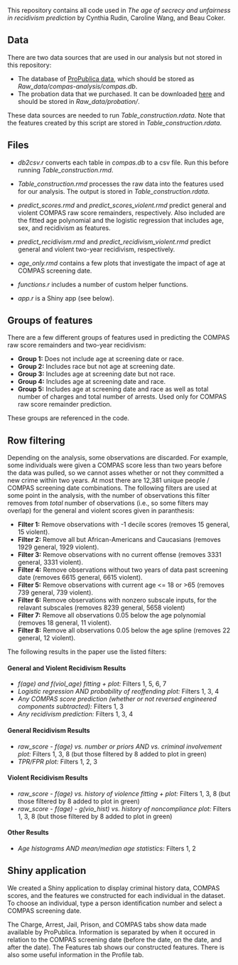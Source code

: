 This repository contains all code used in *The age of secrecy and unfairness in recidivism prediction* by Cynthia Rudin, Caroline Wang, and Beau Coker.

## Data

There are two data sources that are used in our analysis but not stored in this repository:
*	The database of [ProPublica data](https://github.com/propublica/compas-analysis), which should be stored as *Raw_data/compas-analysis/compas.db*.
*	The probation data that we purchased. It can be downloaded [here](https://drive.google.com/drive/folders/1s3QuXn4fEkuXtiUnyPphSQ9lMosgVTYj) and should be stored in *Raw_data/probation/*.

These data sources are needed to run *Table_construction.rdata*. Note that the features created by this script are stored in *Table_construction.rdata*.

## Files

*	*db2csv.r* converts each table in *compas.db* to a csv file. Run this before running *Table_construction.rmd*.

*	*Table_construction.rmd* processes the raw data into the features used for our analysis. The output is stored in *Table_construction.rdata*.

*	*predict_scores.rmd* and *predict_scores_violent.rmd* predict general and violent COMPAS raw score remainders, respectively. Also included are the fitted age polynomial and the logistic regression that includes age, sex, and recidivism as features.  

*	*predict_recidivism.rmd* and *predict_recidivism_violent.rmd* predict general and violent two-year recidivism, respectively. 

*	*age_only.rmd* contains a few plots that investigate the impact of age at COMPAS screening date.

*	*functions.r* includes a number of custom helper functions.

*	*app.r* is a Shiny app (see below).

## Groups of features

There are a few different groups of features used in predicting the COMPAS raw score remainders and two-year recidivism:
*	**Group 1:** Does not include age at screening date or race.
*	**Group 2:** Includes race but not age at screening date.
*	**Group 3:** Includes age at screening date but not race.
*	**Group 4:** Includes age at screening date and race.
*	**Group 5:** Includes age at screening date and race as well as total number of charges and total number of arrests. Used only for COMPAS raw score remainder prediction.

These groups are referenced in the code.

## Row filtering

Depending on the analysis, some observations are discarded. For example, some individuals were given a COMPAS score less than two years before the data was pulled, so we cannot asses whether or not they committed a new crime within two years. At most there are 12,381 unique people / COMPAS screening date combinations. The following filters are used at some point in the analysis, with the number of observations this filter removes from *total* number of observations (i.e., so some filters may overlap) for the general and violent scores given in paranthesis:

*	**Filter 1:** Remove observations with -1 decile scores (removes 15 general, 15 violent).
*	**Filter 2:** Remove all but African-Americans and Caucasians (removes 1929 general, 1929 violent).
*	**Filter 3:** Remove observations with no current offense (removes 3331 general, 3331 violent).
*	**Filter 4:** Remove observations without two years of data past screening date (removes 6615 general, 6615 violent).
*	**Filter 5:** Remove observations with current age <= 18 or >65 (removes 739 general, 739 violent).
*	**Filter 6:** Remove observations with nonzero subscale inputs, for the relavant subscales (removes 8239 general, 5658 violent) 
*	**Filter 7:** Remove all observations 0.05 below the age polynomial (removes 18 general, 11 violent).
*	**Filter 8:** Remove all observations 0.05 below the age spline (removes 22 general, 12 violent).

The following results in the paper use the listed filters:
#### General and Violent Recidivism Results

*	*f(age) and f(viol_age) fitting + plot:*
Filters 1, 5, 6, 7
*	*Logistic regression AND probability of reoffending plot:*
Filters 1, 3, 4
*	*Any COMPAS score prediction (whether or not reversed engineered components subtracted):*
Filters 1, 3
*	*Any recidivism prediction:*
Filters 1, 3, 4


#### General Recidivism Results

*	*raw_score - f(age) vs. number or priors AND vs. criminal involvement plot:*
Filters 1, 3, 8 (but those filtered by 8 added to plot in green)
*	*TPR/FPR plot:*
Filters 1, 2, 3


#### Violent Recidivism Results

*	*raw_score - f(age) vs. history of violence fitting + plot:*
Filters 1, 3, 8 (but those filtered by 8 added to plot in green)
*	*raw_score - f(age) - g(vio_hist) vs. history of noncompliance plot:*
Filters 1, 3, 8 (but those filtered by 8 added to plot in green)


#### Other Results

*	*Age histograms AND mean/median age statistics:*
Filters 1, 2


## Shiny application

We created a Shiny application to display criminal history data, COMPAS scores, and the features we constructed for each individual in the dataset. To choose an individual, type a person identification number and select a COMPAS screening date. 

The Charge, Arrest, Jail, Prison, and COMPAS tabs show data made available by ProPublica. Information is separated by when it occured in relation to the COMPAS screening date (before the date, on the date, and after the date). The Features tab shows our constructed features. There is also some useful information in the Profile tab. 













